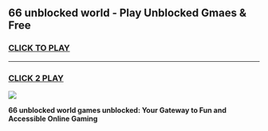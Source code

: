 
## 66 unblocked world - Play Unblocked Gmaes & Free
<h3>
<a href="https://news.freeplayer.one?title=66_unblocked_world&ref=23F">CLICK TO PLAY</a></h3>
<hr>

<h3>
<a href="https://news.freeplayer.one?title=66_unblocked_world&ref=23F">CLICK 2 PLAY</a>
  
</h3>

<a href="https://news.freeplayer.one?title=66_unblocked_world&ref=23F/"><img src="https://clearcache.store/games.png"></a>


**66 unblocked world games unblocked: Your Gateway to Fun and Accessible Online Gaming**
